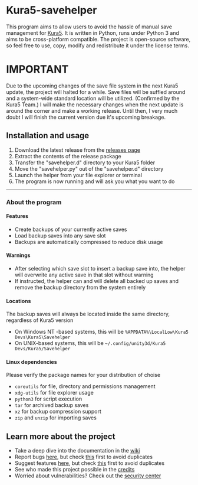 # Kura5-savehelper
This program aims to allow users to avoid the hassle of manual save management for [Kura5](https://chickenhat.itch.io/kura5-bonds-of-the-undying). 
It is written in Python, runs under Python 3 and aims to be cross-platform compatible. 
The project is open-source software, so feel free to use, copy, modify and redistribute it under the license terms.

# IMPORTANT
Due to the upcoming changes of the save file system in the next Kura5 update, the project will halted for a while.
Save files will be suffled around and a system-wide standard location will be utilized. (Confirmed by the Kura5 Team.)
I will make the necessary changes when the next update is around the corner and make a working release.
Until then, I very much doubt I will finish the current version due it's upcoming breakage.

## Installation and usage
1. Download the latest release from the [releases page](https://github.com/EarthlySkies/kura5-savehelper/releases)
2. Extract the contents of the release package
3. Transfer the "savehelper.d" directory to your Kura5 folder 
4. Move the "savehelper.py" out of the "savehelper.d" directory
5. Launch the helper from your file explorer or terminal
6. The program is now running and will ask you what you want to do

---

### About the program

#### Features
- Create backups of your currently active saves
- Load backup saves into any save slot
- Backups are automatically compressed to reduce disk usage

#### Warnings
- After selecting which save slot to insert a backup save into, the helper will overwrite any active save in that slot without warning
- If instructed, the helper can and will delete all backed up saves and remove the backup directory from the system entirely

#### Locations
The backup saves will always be located inside the same directory, regardless of Kura5 version
- On Windows NT -based systems, this will be `%APPDATA%\LocalLow\Kura5 Devs\Kura5\Savehelper`
- On UNIX-based systems, this will be `~/.config/unity3d/Kura5 Devs/Kura5/Savehelper`

#### Linux dependencies
Please verify the package names for your distribution of choise
- `coreutils` for file, directory and permissions management
- `xdg-utils` for file explorer usage
- `python3` for script execution
- `tar` for archived backup saves
- `xz` for backup compression support
- `zip` and `unzip` for importing saves

## Learn more about the project
- Take a deep dive into the documentation in the [wiki](https://github.com/EarthlySkies/kura5-savehelper/wiki)
- Report bugs [here](https://github.com/EarthlySkies/kura5-savehelper/labels/bug), but check 
[this](https://github.com/EarthlySkies/kura5-savehelper/issues/new/choose) first to avoid duplicates
- Suggest features [here](https://github.com/EarthlySkies/kura5-savehelper/labels/enhancement), but check 
[this](https://github.com/EarthlySkies/kura5-savehelper/issues/new/choose) first to avoid duplicates
- See who made this project possible in the  [credits](https://github.com/EarthlySkies/kura5-savehelper/blob/main/AUTHORS.md)
- Worried about vulnerabilities? Check out the [security center](https://github.com/EarthlySkies/kura5-savehelper/security)
